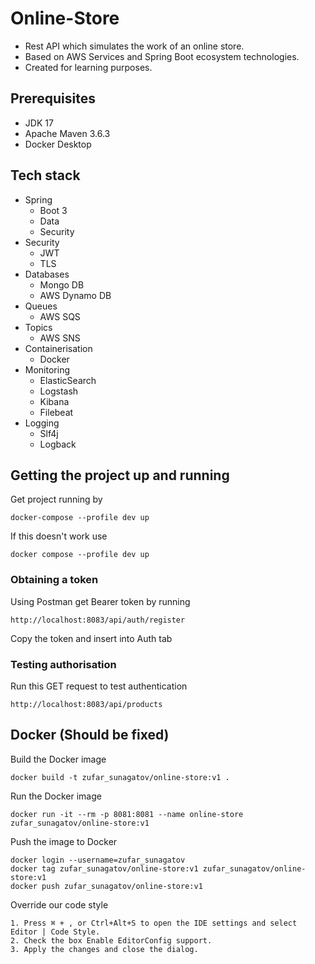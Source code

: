 # Online-Store
* Rest API which simulates the work of an online store. <br />
* Based on AWS Services and Spring Boot ecosystem technologies. <br />
* Created for learning purposes. 

## Prerequisites
* JDK 17
* Apache Maven 3.6.3
* Docker Desktop

## Tech stack
* Spring 
  * Boot 3
  * Data
  * Security
* Security
  * JWT
  * TLS
* Databases
  * Mongo DB
  * AWS Dynamo DB
* Queues
  * AWS SQS
* Topics
  * AWS SNS
* Containerisation
  * Docker
* Monitoring
  * ElasticSearch
  * Logstash
  * Kibana
  * Filebeat
* Logging
  * Slf4j
  * Logback
  
## Getting the project up and running
Get project running by
```shell
docker-compose --profile dev up
```
If this doesn't work use
```shell
docker compose --profile dev up
```
### Obtaining a token
Using Postman get Bearer token by running
```shell
http://localhost:8083/api/auth/register
```
Copy the token and insert into Auth tab
### Testing authorisation
Run this GET request to test authentication
```shell 
http://localhost:8083/api/products
```

## Docker (Should be fixed)
Build the Docker image
```shell
docker build -t zufar_sunagatov/online-store:v1 .
```

Run the Docker image
```shell
docker run -it --rm -p 8081:8081 --name online-store zufar_sunagatov/online-store:v1
```

Push the image to Docker
```shell
docker login --username=zufar_sunagatov
docker tag zufar_sunagatov/online-store:v1 zufar_sunagatov/online-store:v1
docker push zufar_sunagatov/online-store:v1
```

Override our code style
```shell
1. Press ⌘ + , or Ctrl+Alt+S to open the IDE settings and select Editor | Code Style.
2. Check the box Enable EditorConfig support.
3. Apply the changes and close the dialog.
```
